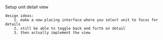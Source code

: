 Setup unit detail view

	design ideas: 
		1. make a new placing interface where you select unit to focus for details
		2. still be able to toggle back and forth on detail 
		3. then actually implement the view
		
